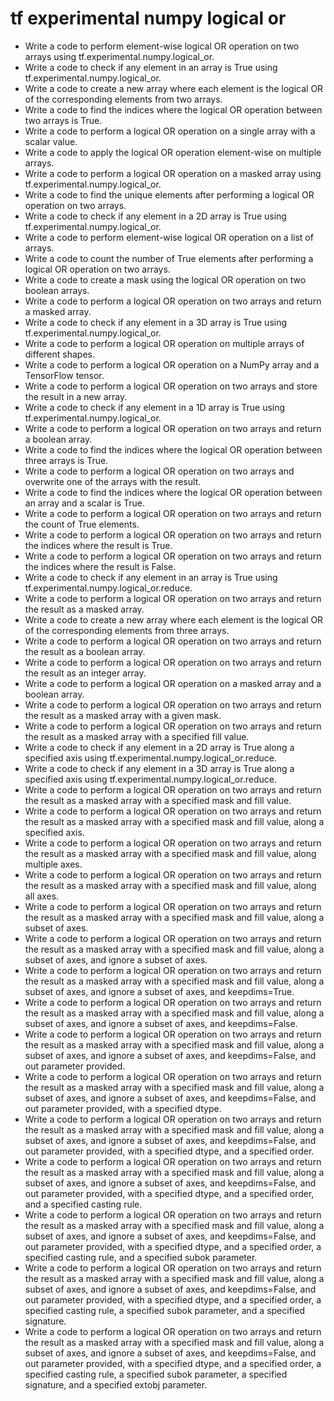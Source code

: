 # tf experimental numpy logical or

- Write a code to perform element-wise logical OR operation on two arrays using tf.experimental.numpy.logical_or.
- Write a code to check if any element in an array is True using tf.experimental.numpy.logical_or.
- Write a code to create a new array where each element is the logical OR of the corresponding elements from two arrays.
- Write a code to find the indices where the logical OR operation between two arrays is True.
- Write a code to perform a logical OR operation on a single array with a scalar value.
- Write a code to apply the logical OR operation element-wise on multiple arrays.
- Write a code to perform a logical OR operation on a masked array using tf.experimental.numpy.logical_or.
- Write a code to find the unique elements after performing a logical OR operation on two arrays.
- Write a code to check if any element in a 2D array is True using tf.experimental.numpy.logical_or.
- Write a code to perform element-wise logical OR operation on a list of arrays.
- Write a code to count the number of True elements after performing a logical OR operation on two arrays.
- Write a code to create a mask using the logical OR operation on two boolean arrays.
- Write a code to perform a logical OR operation on two arrays and return a masked array.
- Write a code to check if any element in a 3D array is True using tf.experimental.numpy.logical_or.
- Write a code to perform a logical OR operation on multiple arrays of different shapes.
- Write a code to perform a logical OR operation on a NumPy array and a TensorFlow tensor.
- Write a code to perform a logical OR operation on two arrays and store the result in a new array.
- Write a code to check if any element in a 1D array is True using tf.experimental.numpy.logical_or.
- Write a code to perform a logical OR operation on two arrays and return a boolean array.
- Write a code to find the indices where the logical OR operation between three arrays is True.
- Write a code to perform a logical OR operation on two arrays and overwrite one of the arrays with the result.
- Write a code to find the indices where the logical OR operation between an array and a scalar is True.
- Write a code to perform a logical OR operation on two arrays and return the count of True elements.
- Write a code to perform a logical OR operation on two arrays and return the indices where the result is True.
- Write a code to perform a logical OR operation on two arrays and return the indices where the result is False.
- Write a code to check if any element in an array is True using tf.experimental.numpy.logical_or.reduce.
- Write a code to perform a logical OR operation on two arrays and return the result as a masked array.
- Write a code to create a new array where each element is the logical OR of the corresponding elements from three arrays.
- Write a code to perform a logical OR operation on two arrays and return the result as a boolean array.
- Write a code to perform a logical OR operation on two arrays and return the result as an integer array.
- Write a code to perform a logical OR operation on a masked array and a boolean array.
- Write a code to perform a logical OR operation on two arrays and return the result as a masked array with a given mask.
- Write a code to perform a logical OR operation on two arrays and return the result as a masked array with a specified fill value.
- Write a code to check if any element in a 2D array is True along a specified axis using tf.experimental.numpy.logical_or.reduce.
- Write a code to check if any element in a 3D array is True along a specified axis using tf.experimental.numpy.logical_or.reduce.
- Write a code to perform a logical OR operation on two arrays and return the result as a masked array with a specified mask and fill value.
- Write a code to perform a logical OR operation on two arrays and return the result as a masked array with a specified mask and fill value, along a specified axis.
- Write a code to perform a logical OR operation on two arrays and return the result as a masked array with a specified mask and fill value, along multiple axes.
- Write a code to perform a logical OR operation on two arrays and return the result as a masked array with a specified mask and fill value, along all axes.
- Write a code to perform a logical OR operation on two arrays and return the result as a masked array with a specified mask and fill value, along a subset of axes.
- Write a code to perform a logical OR operation on two arrays and return the result as a masked array with a specified mask and fill value, along a subset of axes, and ignore a subset of axes.
- Write a code to perform a logical OR operation on two arrays and return the result as a masked array with a specified mask and fill value, along a subset of axes, and ignore a subset of axes, and keepdims=True.
- Write a code to perform a logical OR operation on two arrays and return the result as a masked array with a specified mask and fill value, along a subset of axes, and ignore a subset of axes, and keepdims=False.
- Write a code to perform a logical OR operation on two arrays and return the result as a masked array with a specified mask and fill value, along a subset of axes, and ignore a subset of axes, and keepdims=False, and out parameter provided.
- Write a code to perform a logical OR operation on two arrays and return the result as a masked array with a specified mask and fill value, along a subset of axes, and ignore a subset of axes, and keepdims=False, and out parameter provided, with a specified dtype.
- Write a code to perform a logical OR operation on two arrays and return the result as a masked array with a specified mask and fill value, along a subset of axes, and ignore a subset of axes, and keepdims=False, and out parameter provided, with a specified dtype, and a specified order.
- Write a code to perform a logical OR operation on two arrays and return the result as a masked array with a specified mask and fill value, along a subset of axes, and ignore a subset of axes, and keepdims=False, and out parameter provided, with a specified dtype, and a specified order, and a specified casting rule.
- Write a code to perform a logical OR operation on two arrays and return the result as a masked array with a specified mask and fill value, along a subset of axes, and ignore a subset of axes, and keepdims=False, and out parameter provided, with a specified dtype, and a specified order, a specified casting rule, and a specified subok parameter.
- Write a code to perform a logical OR operation on two arrays and return the result as a masked array with a specified mask and fill value, along a subset of axes, and ignore a subset of axes, and keepdims=False, and out parameter provided, with a specified dtype, and a specified order, a specified casting rule, a specified subok parameter, and a specified signature.
- Write a code to perform a logical OR operation on two arrays and return the result as a masked array with a specified mask and fill value, along a subset of axes, and ignore a subset of axes, and keepdims=False, and out parameter provided, with a specified dtype, and a specified order, a specified casting rule, a specified subok parameter, a specified signature, and a specified extobj parameter.